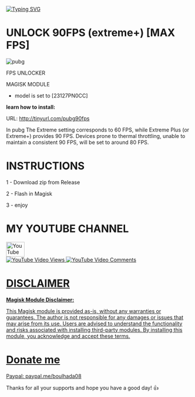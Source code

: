 
[![Typing SVG](https://readme-typing-svg.herokuapp.com?font=Orbitron&size=40&duration=4050&pause=500&color=F70000&center=true&vCenter=true&random=false&width=1000&height=70&lines=FPS+UNLOCKER;UNLOCK+MAX+FPS+IN+ANY+GAME)](https://git.io/typing-svg)

# UNLOCK 90FPS (extreme+) [MAX FPS]
![pubg](https://github.com/catsmoker/PUBG-90FPS/assets/119059457/a73e6a37-10b2-4571-860d-86705c16573d)

FPS UNLOCKER 

MAGISK MODULE

* model is set to [23127PN0CC]

**learn how to install:**

URL: http://tinyurl.com/pubg90fps

In pubg The Extreme setting corresponds to 60 FPS, while Extreme Plus (or Extreme+) provides 90 FPS.
Devices prone to thermal throttling, unable to maintain a consistent 90 FPS, will be set to around 80 FPS.

# INSTRUCTIONS

1 - Download zip from Release

2 - Flash in Magisk

3 - enjoy

# MY YOUTUBE CHANNEL

<a href="https://www.youtube.com/@CATSM0KER?sub_confirmation=1" target="_blank">
    <img src="https://raw.githubusercontent.com/maurodesouza/profile-readme-generator/master/src/assets/icons/social/youtube/default.svg" width="50" height="40" alt="YouTube logo"  />
<br> <!-- Add a line break for spacing --> 
    <a href="https://www.youtube.com/watch?v=pXZIm_qD2Fg"> 
        <img alt="YouTube Video Views" src="https://img.shields.io/youtube/views/pXZIm_qD2Fg?style=for-the-badge&color=blue&labelColor=0b689d"> 
        <img alt="YouTube Video Comments" src="https://img.shields.io/youtube/comments/pXZIm_qD2Fg?style=for-the-badge&color=blue&labelColor=0b689d">

# DISCLAIMER


**Magisk Module Disclaimer:**

This Magisk module is provided as-is, without any warranties or guarantees. The author is not responsible for any damages or issues that may arise from its use. Users are advised to understand the functionality and risks associated with installing third-party modules. By installing this module, you acknowledge and accept these terms.

# Donate me

Paypal: [paypal.me/boulhada08](http://paypal.me/boulhada08)

Thanks for all your supports and hope you have a good day! 👍
